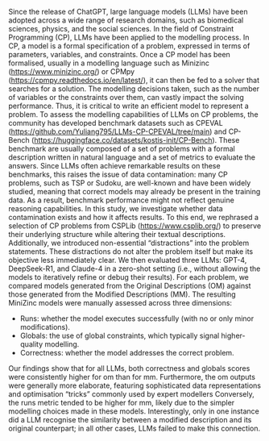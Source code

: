 Since the release of ChatGPT, large language models (LLMs) have been adopted across a wide range of research domains, such as biomedical sciences, physics, and the social sciences. In the field of Constraint Programming (CP), LLMs have been applied to the modelling process. In CP, a model is a formal specification of a problem, expressed in terms of parameters, variables, and constraints. Once a CP model has been formalised, usually in a modelling language such as Minizinc (https://www.minizinc.org/) or CPMpy (https://cpmpy.readthedocs.io/en/latest/), it can then be fed to a solver that searches for a solution. The modelling decisions taken, such as the number of variables or the constraints over them, can vastly impact the solving performance. Thus, it is critical to write an efficient model to represent a problem.
To assess the modelling capabilities of LLMs on CP problems, the community has developed benchmark datasets such as CPEVAL (https://github.com/Yuliang795/LLMs-CP-CPEVAL/tree/main) and CP-Bench (https://huggingface.co/datasets/kostis-init/CP-Bench). These benchmark are usually composed of a set of problems with a formal description written in natural language and a set of metrics to evaluate the answers. Since LLMs often achieve remarkable results on these benchmarks, this raises the issue of data contamination: many CP problems, such as TSP or Sudoku, are well-known and have been widely studied, meaning that correct models may already be present in the training data. As a result, benchmark performance might not reflect genuine reasoning capabilities.
In this study, we investigate whether data contamination exists and how it affects results. To this end, we rephrased a selection of CP problems from CSPLib (https://www.csplib.org/) to preserve their underlying structure while altering their textual descriptions. Additionally, we introduced non-essential “distractions” into the problem statements. These distractions do not alter the problem itself but make its objective less immediately clear.
We then evaluated three LLMs: GPT-4, DeepSeek-R1, and Claude-4 in a zero-shot setting (i.e., without allowing the models to iteratively refine or debug their results). For each problem, we compared models generated from the Original Descriptions (OM) against those generated from the Modified Descriptions (MM). The resulting MiniZinc models were manually assessed across three dimensions:

- Runs: whether the model executes successfully (with no or only minor modifications).
- Globals: the use of global constraints, which typically signal higher-quality modelling.
- Correctness: whether the model addresses the correct problem.

Our findings show that for all LLMs, both correctness and globals scores were consistently higher for om than for mm. Furthermore, the om outputs were generally more elaborate, featuring sophisticated data representations and optimisation “tricks” commonly used by expert modellers
Conversely, the runs metric tended to be higher for mm, likely due to the simpler modelling choices made in these models. Interestingly, only in one instance did a LLM recognise the similarity between a modified description and its original counterpart; in all other cases, LLMs failed to make this connection.